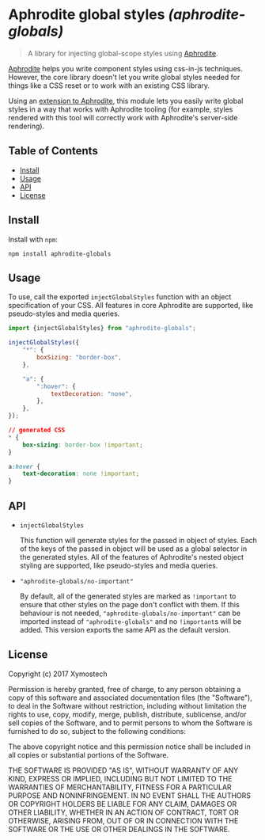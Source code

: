 # Aphrodite global styles _(aphrodite-globals)_

> A library for injecting global-scope styles
> using [Aphrodite](https://github.com/khan/aphrodite).

[Aphrodite](https://github.com/khan/aphrodite) helps you write component styles
using css-in-js techniques. However, the core library doesn't let you write
global styles needed for things like a CSS reset or to work with an existing
CSS library.

Using an [extension to Aphrodite](https://github.com/khan/aphrodite#advanced-extensions),
this module lets you easily write global styles in a way that works with
Aphrodite tooling (for example, styles rendered with this tool will correctly
work with Aphrodite's server-side rendering).

## Table of Contents

 - [Install](#install)
 - [Usage](#usage)
 - [API](#api)
 - [License](#license)

## Install

Install with `npm`:

```
npm install aphrodite-globals
```

## Usage

To use, call the exported `injectGlobalStyles` function with an object
specification of your CSS. All features in core Aphrodite are supported, like
pseudo-styles and media queries.

```js
import {injectGlobalStyles} from "aphrodite-globals";

injectGlobalStyles({
    "*": {
        boxSizing: "border-box",
    },

    "a": {
        ":hover": {
            textDecoration: "none",
        },
    },
});
```

```css
// generated CSS
* {
    box-sizing: border-box !important;
}

a:hover {
    text-decoration: none !important;
}
```

## API

 - `injectGlobalStyles`

   This function will generate styles for the passed in object of styles. Each
   of the keys of the passed in object will be used as a global selector in the
   generated styles. All of the features of Aphrodite's nested object styling
   are supported, like pseudo-styles and media queries.

 - `"aphrodite-globals/no-important"`

   By default, all of the generated styles are marked as `!important` to ensure
   that other styles on the page don't conflict with them. If this behaviour is
   not needed, `"aphrodite-globals/no-important"` can be imported instead of
   `"aphrodite-globals"` and no `!important`s will be added. This version
   exports the same API as the default version.

## License

Copyright (c) 2017 Xymostech

Permission is hereby granted, free of charge, to any person obtaining a copy
of this software and associated documentation files (the "Software"), to deal
in the Software without restriction, including without limitation the rights
to use, copy, modify, merge, publish, distribute, sublicense, and/or sell
copies of the Software, and to permit persons to whom the Software is
furnished to do so, subject to the following conditions:

The above copyright notice and this permission notice shall be included in all
copies or substantial portions of the Software.

THE SOFTWARE IS PROVIDED "AS IS", WITHOUT WARRANTY OF ANY KIND, EXPRESS OR
IMPLIED, INCLUDING BUT NOT LIMITED TO THE WARRANTIES OF MERCHANTABILITY,
FITNESS FOR A PARTICULAR PURPOSE AND NONINFRINGEMENT. IN NO EVENT SHALL THE
AUTHORS OR COPYRIGHT HOLDERS BE LIABLE FOR ANY CLAIM, DAMAGES OR OTHER
LIABILITY, WHETHER IN AN ACTION OF CONTRACT, TORT OR OTHERWISE, ARISING FROM,
OUT OF OR IN CONNECTION WITH THE SOFTWARE OR THE USE OR OTHER DEALINGS IN THE
SOFTWARE.

